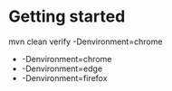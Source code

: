 # Getting started

mvn clean verify -Denvironment=chrome
* -Denvironment=chrome
* -Denvironment=edge
* -Denvironment=firefox
